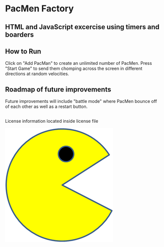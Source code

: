 # PacMen Factory
## HTML and JavaScript excercise using timers and boarders

## How to Run
Click on "Add PacMan" to create an unlimited number of PacMen. Press "Start Game" to send them chomping across the screen in different directions at random velocities. 

## Roadmap of future improvements
Future improvements will include "battle mode" where PacMen bounce off of each other as well as a restart button. 

##
License information located inside license file


<img src="images/PacMan1.png">
